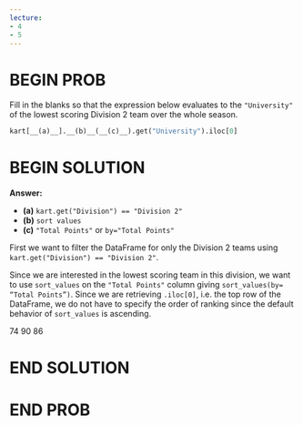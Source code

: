 ```yaml
---
lecture:
- 4
- 5
---
```


# BEGIN PROB

Fill in the blanks so that the expression below evaluates to the `"University"` of the lowest scoring Division 2 team over the whole season.

```py 
kart[__(a)__].__(b)__(__(c)__).get("University").iloc[0]
```

# BEGIN SOLUTION

**Answer:** 

- **\(a\)** `kart.get("Division") == "Division 2"`
- **\(b\)** `sort values`
- **\(c\)** `"Total Points"` or `by="Total Points"`

First we want to filter the DataFrame for only the Division 2 teams using `kart.get("Division") == "Division 2"`. 

Since we are interested in the lowest scoring team in this division, we want to use `sort_values` on the `"Total Points"` column giving `sort_values(by= “Total Points”)`. Since we are retrieving `.iloc[0]`, i.e. the top row of the DataFrame, we do not have to specify the order of ranking since the default behavior of `sort_values` is ascending. 


<average>74</average>
<average>90</average>
<average>86</average>

# END SOLUTION

# END PROB

